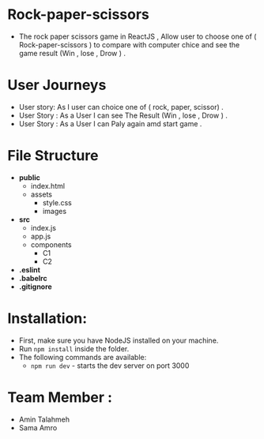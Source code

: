 # Rock-paper-scissors
- The rock paper scissors game in ReactJS , Allow user to choose one of ( Rock-paper-scissors ) to compare with computer chice   and see the game result (Win , lose , Drow ) .  

# User Journeys 
  - User story: As I user can choice one of ( rock, paper, scissor) .
  - User Story : As a User I can see The Result (Win , lose , Drow ) .
  - User Story : As a User I can Paly again amd start game .
  
# File Structure
  - **public**
    - index.html
    - assets
       - style.css
       - images
  - **src**
    - index.js
    - app.js
    - components
      - C1
      - C2
  - **.eslint**
  - **.babelrc**
  - **.gitignore**

# Installation:
- First, make sure you have NodeJS installed on your machine.
- Run ```npm install``` inside the folder.
- The following commands are available:
  - ``` npm run dev ``` - starts the dev server on port 3000
  
# Team Member :
 - Amin Talahmeh
 - Sama Amro
